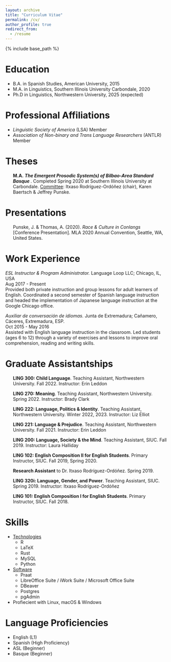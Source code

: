 ```yaml
---
layout: archive
title: "Curriculum Vitae"
permalink: /cv/
author_profile: true
redirect_from:
  - /resume
---
```


{% include base_path %}

Education
======
* B.A. in Spanish Studies, American University, 2015
* M.A. in Linguistics, Southern Illinois University Carbondale, 2020
* Ph.D in Linguistics, Northwestern University, 2025 (expected)  

Professional Affiliations
======
* *Linguistic Society of America* (LSA) Member
* *Association of Non-binary and Trans Language Researchers* (ANTLR) Member

Theses
======
<ul><b>M.A.</b> <b><em>The Emergent Prosodic System(s) of Bilbao-Area Standard Basque </em></b>. Completed Spring 2020 at Southern Illinois University at Carbondale. <u>Committee</u>: Itxaso Rodríguez-Ordóñez (chair), Karen Baertsch & Jeffrey Punske.</ul>

Presentations
======
<ul>Punske, J. & Thomas, A. (2020). <em>Race & Culture in Conlangs</em> [Conference Presentation]. MLA 2020 Annual Convention, Seattle, WA, United States.</ul>


Work Experience
======
*ESL Instructor & Program Administrator.* Language Loop LLC; Chicago, IL, USA \
Aug 2017 - Present \
Provided both private instruction and group lessons for adult learners of English.
Coordinated a second semester of Spanish language instruction and headed the implementation of Japanese language instruction at the Google Chicago office.

*Auxiliar de conversación de idiomas.* Junta de Extremadura; Cañamero, Cáceres, Extremadura, ESP. \
Oct 2015 - May 2016 \
Assisted with English language instruction in the classroom. Led students (ages 6 to 12) through a variety of exercises and lessons to improve oral comprehension, reading and writing skills.

Graduate Assistantships
======
<ul><b>LING 300: Child Language</b>. Teaching Assistant, Northwestern University. Fall 2022. Instructor: Erin Leddon</ul>
<ul><b>LING 270: Meaning</b>. Teaching Assistant, Northwestern University. Spring 2022. Instructor: Brady Clark</ul>
<ul><b>LING 222: Language, Politics & Identity</b>. Teaching Assistant, Northwestern University. Winter 2022, 2023. Instructor: Liz Elliot</ul>
<ul><b>LING 221: Language & Prejudice</b>. Teaching Assistant, Northwestern University. Fall 2021. Instructor: Erin Leddon</ul>
<ul><b>LING 200: Language, Society & the Mind</b>. Teaching Assistant, SIUC. Fall 2019. Instructor: Laura Halliday</ul>
<ul><b>LING 102: English Composition II for English Students</b>. Primary Instructor, SIUC. Fall 2019, Spring 2020.</ul>
<ul><b>Research Assistant</b> to Dr. Itxaso Rodríguez-Ordóñez. Spring 2019.</ul>
<ul><b>LING 320i: Language, Gender, and Power</b>. Teaching Assistant, SIUC. Spring 2019. Instructor: Itxaso Rodríguez-Ordóñez</ul>
<ul><b>LING 101: English Composition I for English Students</b>. Primary Instructor, SIUC. Fall 2018.</ul>

Skills
======

* <u>Technologies</u>
    * R
    * LaTeX
    * Rust
    * MySQL
    * Python
* <u>Software</u>
    * Praat
    * LibreOffice Suite / iWork Suite / Microsoft Office Suite
    * DBeaver
    * Postgres
    * pgAdmin
* Profiecient with Linux, macOS & Windows


Language Proficiencies
======
* English (L1)
* Spanish (High Proficiency)
* ASL (Beginner)
* Basque (Beginner)
